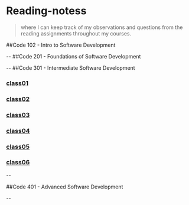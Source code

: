 # Reading-notess



> where I can keep track of my observations and questions from the reading assignments throughout my courses.


##Code 102 - Intro to Software Development

--
##Code 201 - Foundations of Software Development

--
##Code 301 - Intermediate Software Development


###  [class01](./class01.md)
###  [class02](./class02.md)
###  [class03](./class03.md)
###  [class04](./class04.md)
###  [class05](./class05.md)
###  [class06](./class06.md)



--

##Code 401 - Advanced Software Development

--

